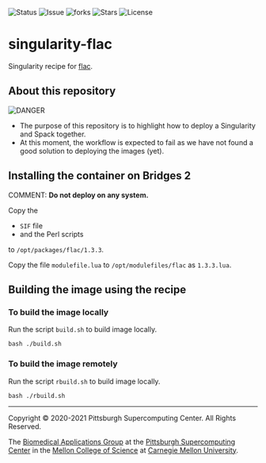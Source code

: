 ![Status](https://github.com/pscedu/singularity-flac/actions/workflows/main.yml/badge.svg)
![Issue](https://img.shields.io/github/issues/pscedu/singularity-flac)
![forks](https://img.shields.io/github/forks/pscedu/singularity-flac)
![Stars](https://img.shields.io/github/stars/pscedu/singularity-flac)
![License](https://img.shields.io/github/license/pscedu/singularity-flac)

# singularity-flac
Singularity recipe for [flac](https://github.com/sandialabs/flac).

## About this repository
![DANGER](https://media2.giphy.com/media/13HgwGsXF0aiGY/giphy.gif?cid=ecf05e479ma1nskt8mxbxrl20v7suehh491hu20kisxhxcbe&rid=giphy.gif&ct=g)

* The purpose of this repository is to highlight how to deploy a Singularity and Spack together.
* At this moment, the workflow is expected to fail as we have not found a good solution to deploying the images (yet).

## Installing the container on Bridges 2
COMMENT: **Do not deploy on any system.**

Copy the

* `SIF` file
* and the Perl scripts

to `/opt/packages/flac/1.3.3`.

Copy the file `modulefile.lua` to `/opt/modulefiles/flac` as `1.3.3.lua`.

## Building the image using the recipe
### To build the image locally
Run the script `build.sh` to build image locally.

```
bash ./build.sh
```

### To build the image remotely
Run the script `rbuild.sh` to build image locally.

```
bash ./rbuild.sh
```

---
Copyright © 2020-2021 Pittsburgh Supercomputing Center. All Rights Reserved.

The [Biomedical Applications Group](https://www.psc.edu/biomedical-applications/) at the [Pittsburgh Supercomputing
Center](http://www.psc.edu) in the [Mellon College of Science](https://www.cmu.edu/mcs/) at [Carnegie Mellon University](http://www.cmu.edu).
